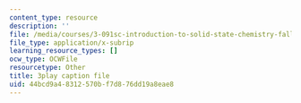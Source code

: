 ```yaml
---
content_type: resource
description: ''
file: /media/courses/3-091sc-introduction-to-solid-state-chemistry-fall-2010/44bcd9a48312570bf7d876dd19a8eae8_kB2Ue4Fip2c.srt
file_type: application/x-subrip
learning_resource_types: []
ocw_type: OCWFile
resourcetype: Other
title: 3play caption file
uid: 44bcd9a4-8312-570b-f7d8-76dd19a8eae8
---
```

